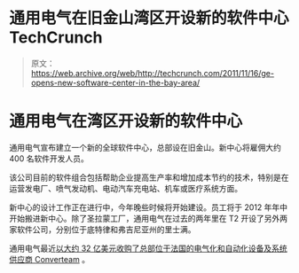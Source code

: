 # 通用电气在旧金山湾区开设新的软件中心 TechCrunch

> 原文：<https://web.archive.org/web/http://techcrunch.com/2011/11/16/ge-opens-new-software-center-in-the-bay-area/>

# 通用电气在湾区开设新的软件中心

通用电气宣布建立一个新的全球软件中心，总部设在旧金山。新中心将雇佣大约 400 名软件开发人员。

该公司目前的软件组合包括帮助企业提高生产率和增加成本节约的技术，特别是在运营发电厂、喷气发动机、电动汽车充电站、机车或医疗系统方面。

新中心的设计工作正在进行中，今年晚些时候将开始建设。员工将于 2012 年年中开始搬进新中心。除了圣拉蒙工厂，通用电气在过去的两年里在 T2 开设了另外两家软件公司，分别位于底特律和弗吉尼亚州的里士满。

通用电气最近[以大约 32 亿美元收购了总部位于法国的电气化和自动化设备及系统供应商 Converteam](https://web.archive.org/web/20230205045935/https://techcrunch.com/2011/03/29/ge-buys-electrical-engineering-company-converteam-for-up-to-3-7-billion/) 。